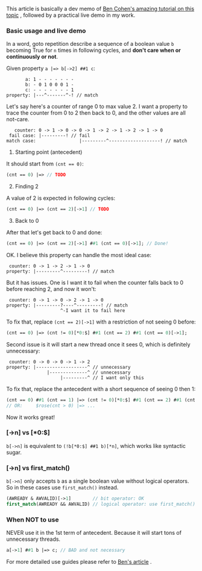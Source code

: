 This article is basically a dev memo of [Ben Cohen's amazing tutorial on this topic](https://systemverilog.us/vf/goto_conseq.pdf) , followed by a practical live demo in my work.

### Basic usage and live demo

In a word, goto repetition describe a sequence of a boolean value `b` becoming True for `n` times in following cycles, and **don't care when or continuously or not**.

Given property `a |=> b[->2] ##1 c`:

```
       a: 1 - - - - - - -
       b: - 0 1 0 0 0 1 -
       c: - - - - - - - 1
property: |---^-------^-! // match
```

Let's say here's a counter of range 0 to max value 2. I want a property to trace the counter from 0 to 2 then back to 0, and the other values are all not-care.

```
   counter: 0 -> 1 -> 0 -> 0 -> 1 -> 2 -> 1 -> 2 -> 1 -> 0
 fail case: |---------! // fail
match case:                |---------^-------------------! // match
```

1. Starting point (antecedent)

It should start from `(cnt == 0)`:

```systemverilog
(cnt == 0) |=> // TODO
```

2. Finding 2

A value of 2 is expected in following cycles:

```systemverilog
(cnt == 0) |=> (cnt == 2)[->1] // TODO
```

3. Back to 0

After that let's get back to 0 and done:

```systemverilog
(cnt == 0) |=> (cnt == 2)[->1] ##1 (cnt == 0)[->1]; // Done!
```

OK. I believe this property can handle the most ideal case:

```
 counter: 0 -> 1 -> 2 -> 1 -> 0
property: |---------^---------! // match
```

But it has issues. One is I want it to fail when the counter falls back to 0 before reaching 2, and now it won't:

```
 counter: 0 -> 1 -> 0 -> 2 -> 1 -> 0
property: |---------?----^---------! // match
                    ^-I want it to fail here
```

To fix that, replace `(cnt == 2)[->1]` with a restriction of not seeing 0 before:

```systemverilog
(cnt == 0) |=> (cnt != 0)[*0:$] ##1 (cnt == 2) ##1 (cnt == 0)[->1];
```

Second issue is it will start a new thread once it sees 0, which is definitely unnecessary:

```
 counter: 0 -> 0 -> 0 -> 1 -> 2
property: |-------------------^ // unnecessary
               |--------------^ // unnecessary
                    |---------^ // I want only this
```

To fix that, replace the antecedent with a short sequence of seeing 0 then 1:

```systemverilog
(cnt == 0) ##1 (cnt == 1) |=> (cnt != 0)[*0:$] ##1 (cnt == 2) ##1 (cnt == 0)[->1];
// OR:     $rose(cnt > 0) |=> ...
```

Now it works great!

### [->n] vs [*0:$]

`b[->n]` is equivalent to `(!b[*0:$] ##1 b)[*n]`, which works like syntactic sugar.

### [->n] vs first_match()

`b[->n]` only accepts `b` as a single boolean value without logical operators. So in these cases use `first_match()` instead.

```systemverilog
(AWREADY & AWVALID)[->1]        // bit operator: OK
first_match(AWREADY && AWVALID) // logical operator: use first_match()
```

### When NOT to use

NEVER use it in the 1st term of antecedent. Because it will start tons of unnecessary threads.

```systemverilog
a[->1] ##1 b |=> c; // BAD and not necessary
```

For more detailed use guides please refer to [Ben's article](https://systemverilog.us/vf/goto_conseq.pdf) .